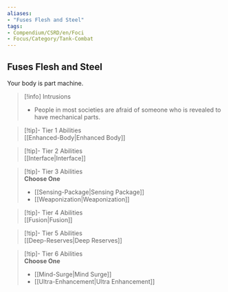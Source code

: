 ```yaml
---
aliases:
- "Fuses Flesh and Steel"
tags:
- Compendium/CSRD/en/Foci
- Focus/Category/Tank-Combat
---
```


  
## Fuses Flesh and Steel  
Your body is part machine.  

>[!info] Intrusions  
>- People in most societies are afraid of someone who is revealed to have mechanical parts.  


>[!tip]- Tier 1 Abilities  
> [[Enhanced-Body|Enhanced Body]]  


>[!tip]- Tier 2 Abilities  
> [[Interface|Interface]]  


>[!tip]- Tier 3 Abilities  
> **Choose One**  
>- [[Sensing-Package|Sensing Package]]  
>- [[Weaponization|Weaponization]]  


>[!tip]- Tier 4 Abilities  
> [[Fusion|Fusion]]  


>[!tip]- Tier 5 Abilities  
> [[Deep-Reserves|Deep Reserves]]  


>[!tip]- Tier 6 Abilities  
> **Choose One**  
>- [[Mind-Surge|Mind Surge]]  
>- [[Ultra-Enhancement|Ultra Enhancement]]
